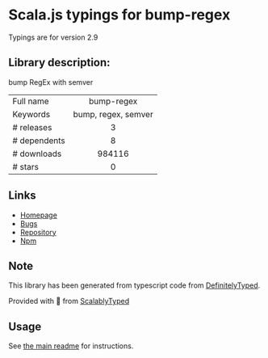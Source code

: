 
# Scala.js typings for bump-regex

Typings are for version 2.9

## Library description:
bump RegEx with semver

|                    |                 |
| ------------------ | :-------------: |
| Full name          | bump-regex |
| Keywords           | bump, regex, semver |
| # releases         | 3 |
| # dependents       | 8 |
| # downloads        | 984116 |
| # stars            | 0 |

## Links
- [Homepage](https://github.com/stevelacy/bump-regex)
- [Bugs](https://github.com/stevelacy/bump-regex/issues)
- [Repository](https://github.com/stevelacy/bump-regex)
- [Npm](https://www.npmjs.com/package/bump-regex)
    


## Note
This library has been generated from typescript code from [DefinitelyTyped](https://definitelytyped.org).

Provided with :purple_heart: from [ScalablyTyped](https://github.com/oyvindberg/ScalablyTyped)

## Usage
See [the main readme](../../readme.md) for instructions.


